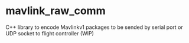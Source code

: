 # mavlink_raw_comm
C++ library to encode Mavlinkv1 packages to be sended by serial port or UDP socket to flight controller (WIP)
